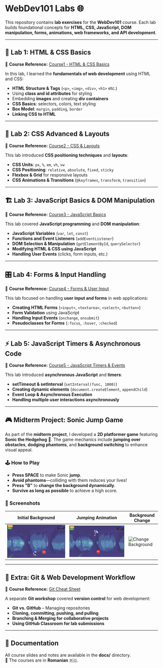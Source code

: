 # WebDev101 Labs 🌐  

This repository contains **lab exercises** for the **WebDev101** course. Each lab builds foundational concepts for **HTML, CSS, JavaScript, DOM manipulation, forms, animations, web frameworks, and API development**.  

---  

## 📌 Lab 1: HTML & CSS Basics  

📄 **Course Reference:** [Course1 - HTML & CSS Basics](docs/course1.pdf)  

In this lab, I learned the **fundamentals of web development** using HTML and CSS:  

- **HTML Structure & Tags** (`<p>`, `<img>`, `<div>`, `<h1>` etc.)  
- Using **class and id attributes** for styling  
- Embedding **images** and creating **div containers**  
- **CSS Basics**: selectors, colors, text styling  
- **Box Model**: `margin`, `padding`, `border`  
- **Linking CSS to HTML**  

---  

## 🔄 Lab 2: CSS Advanced & Layouts  

📄 **Course Reference:** [Course2 - CSS & Layouts](docs/course2.pdf)  

This lab introduced **CSS positioning techniques** and **layouts**:  

- **CSS Units**: `px`, `%`, `em`, `vh`, `vw`  
- **CSS Positioning**: `relative`, `absolute`, `fixed`, `sticky`  
- **Flexbox & Grid** for responsive layouts  
- **CSS Animations & Transitions** (`@keyframes`, `transform`, `transition`)  

---  

## 🏗️ Lab 3: JavaScript Basics & DOM Manipulation  

📄 **Course Reference:** [Course3 - JavaScript Basics](docs/course3.pdf)  

This lab covered **JavaScript programming** and **DOM manipulation**:  

- **JavaScript Variables** (`var`, `let`, `const`)  
- **Functions and Event Listeners** (`addEventListener`)  
- **DOM Selection & Manipulation** (`getElementById`, `querySelector`)  
- **Modifying HTML & CSS using JavaScript**  
- **Handling User Events** (clicks, form inputs, etc.)  

---  

## 🎛️ Lab 4: Forms & Input Handling  

📄 **Course Reference:** [Course4 - Forms & User Input](docs/course4.pdf)  

This lab focused on handling **user input and forms** in web applications:  

- **Creating HTML Forms** (`<input>`, `<textarea>`, `<select>`, `<button>`)  
- **Form Validation** using JavaScript  
- **Handling Input Events** (`onchange`, `onsubmit`)  
- **Pseudoclasses for Forms** (`:focus`, `:hover`, `:checked`)  

---  

## ⚡ Lab 5: JavaScript Timers & Asynchronous Code  

📄 **Course Reference:** [Course5 - JavaScript Timers & Events](docs/course5.pdf)  

This lab introduced **asynchronous JavaScript** and **timers**:  

- **setTimeout & setInterval** (`setInterval(func, 1000)`)  
- **Creating dynamic elements** (`document.createElement`, `appendChild`)  
- **Event Loop & Asynchronous Execution**  
- **Handling multiple user interactions asynchronously**  

---  

## 🎮 Midterm Project: Sonic Jump Game  

As part of the **midterm project**, I developed a **2D platformer game** featuring **Sonic the Hedgehog** 🦔. The game mechanics include **jumping over obstacles**, **dodging phantoms**, and **background switching** to enhance visual appeal.  

### 🕹️ How to Play  

- **Press SPACE** to make Sonic **jump**.  
- **Avoid phantoms**—colliding with them reduces your lives!  
- **Press "B"** to **change the background dynamically**.  
- **Survive as long as possible** to achieve a high score.  

### 📸 Screenshots  

| **Initial Background** | **Jumping Animation** | **Background Change** |
|------------------------|----------------------|-----------------------|
| ![Initial Background](./src/Exam/pics/initial_background.png) | ![Jump](./src/Exam/pics/jump_over_ghost.png) | ![Change Background](./src/Exam/pics/change_background.png) |

---  

## 🚀 Extra: Git & Web Development Workflow  

📄 **Course Reference:** [Git Cheat Sheet](docs/git_cheat_sheet.pdf)  

A separate **Git workshop** covered **version control** for web development:  

- **Git vs. GitHub** – Managing repositories  
- **Cloning, committing, pushing, and pulling**  
- **Branching & Merging for collaborative projects**  
- **Using GitHub Classroom for lab submissions**  

---  

## 📂 Documentation  

All course slides and notes are available in the **docs/** directory.  
📌 The courses are in **Romanian** 🇷🇴.  

